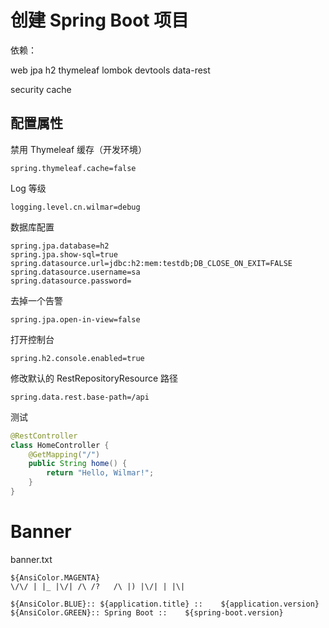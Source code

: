 # 创建 Spring Boot 项目
依赖：

web
jpa
h2
thymeleaf
lombok
devtools
data-rest

security
cache

## 配置属性

禁用 Thymeleaf 缓存（开发环境）
```properties
spring.thymeleaf.cache=false
```
Log 等级
```properties
logging.level.cn.wilmar=debug
```
数据库配置
```properties
spring.jpa.database=h2
spring.jpa.show-sql=true
spring.datasource.url=jdbc:h2:mem:testdb;DB_CLOSE_ON_EXIT=FALSE
spring.datasource.username=sa
spring.datasource.password=
```
去掉一个告警
```properties
spring.jpa.open-in-view=false
```
打开控制台
```properties
spring.h2.console.enabled=true
```
修改默认的 RestRepositoryResource 路径
```properties
spring.data.rest.base-path=/api
```

测试
```java
@RestController
class HomeController {
	@GetMapping("/")
	public String home() {
		return "Hello, Wilmar!";
	}
}
```

# Banner

banner.txt
```text
${AnsiColor.MAGENTA}
\/\/ | |_ |\/| /\ /?   /\ |) |\/| | |\|

${AnsiColor.BLUE}:: ${application.title} ::    ${application.version}
${AnsiColor.GREEN}:: Spring Boot ::    ${spring-boot.version}
```